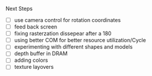 Next Steps

- [ ] use camera control for rotation coordinates
- [ ] feed back screen
- [ ] fixing rasterzation dissepear after a 180
- [ ] using better COM for better resource utilization/Cycle
- [ ] experimenting with different shapes and models
- [ ] depth buffer in DRAM
- [ ] adding colors
- [ ] texture layovers
